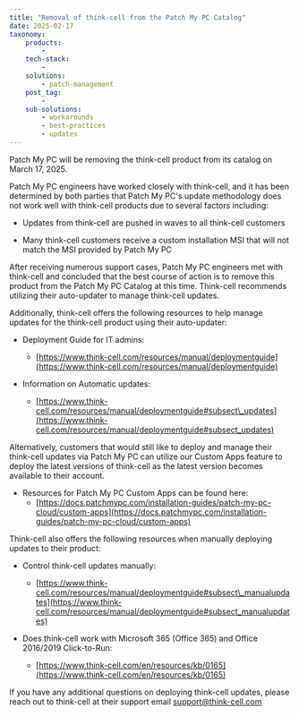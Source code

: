 ```yaml
---
title: "Removal of think-cell from the Patch My PC Catalog"
date: 2025-02-17
taxonomy:
    products:
        - 
    tech-stack:
        - 
    solutions:
        - patch-management
    post_tag:
        - 
    sub-solutions:
        - workarounds
        - best-practices
        - updates
---
```


Patch My PC will be removing the think-cell product from its catalog on March 17, 2025.

Patch My PC engineers have worked closely with think-cell, and it has been determined by both parties that Patch My PC's update methodology does not work well with think-cell products due to several factors including:

- Updates from think-cell are pushed in waves to all think-cell customers

- Many think-cell customers receive a custom installation MSI that will not match the MSI provided by Patch My PC

After receiving numerous support cases, Patch My PC engineers met with think-cell and concluded that the best course of action is to remove this product from the Patch My PC Catalog at this time. Think-cell recommends utilizing their auto-updater to manage think-cell updates.

Additionally, think-cell offers the following resources to help manage updates for the think-cell product using their auto-updater:

- Deployment Guide for IT admins:
    - [https://www.think-cell.com/resources/manual/deploymentguide](https://www.think-cell.com/resources/manual/deploymentguide)

- Information on Automatic updates:
    - [https://www.think-cell.com/resources/manual/deploymentguide#subsect\_updates](https://www.think-cell.com/resources/manual/deploymentguide#subsect_updates)

Alternatively, customers that would still like to deploy and manage their think-cell updates via Patch My PC can utilize our Custom Apps feature to deploy the latest versions of think-cell as the latest version becomes available to their account.

- Resources for Patch My PC Custom Apps can be found here:
    - [https://docs.patchmypc.com/installation-guides/patch-my-pc-cloud/custom-apps](https://docs.patchmypc.com/installation-guides/patch-my-pc-cloud/custom-apps)

Think-cell also offers the following resources when manually deploying updates to their product:

- Control think-cell updates manually:
    - [https://www.think-cell.com/resources/manual/deploymentguide#subsect\_manualupdates](https://www.think-cell.com/resources/manual/deploymentguide#subsect_manualupdates)

- Does think-cell work with Microsoft 365 (Office 365) and Office 2016/2019 Click-to-Run:
    - [https://www.think-cell.com/en/resources/kb/0165](https://www.think-cell.com/en/resources/kb/0165)

If you have any additional questions on deploying think-cell updates, please reach out to think-cell at their support email [support@think-cell.com](mailto:support@think-cell.com)